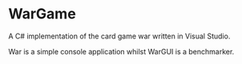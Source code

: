 # WarGame
A C# implementation of the card game war written in Visual Studio.

War is a simple console application whilst WarGUI is a benchmarker.
